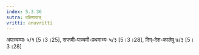```yaml
---
index: 5.3.36
sutra: दक्षिणादाच्
vritti: anuvritti
---
```


अपञ्चम्याः  ५/१ [5।3।25],  सप्तमी-पञ्चमी-प्रथमाभ्यः ५/३ [5।3।28],  दिग्-देश-कालेषु ७/३ [5।3।28]